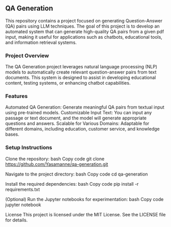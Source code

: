 ## QA Generation
This repository contains a project focused on generating Question-Answer (QA) pairs using LLM techniques. The goal of this project is to develop an automated system that can generate high-quality QA pairs from a given pdf input, making it useful for applications such as chatbots, educational tools, and information retrieval systems.


### Project Overview
The QA Generation project leverages natural language processing (NLP) models to automatically create relevant question-answer pairs from text documents. This system is designed to assist in developing educational content, testing systems, or enhancing chatbot capabilities.

### Features
Automated QA Generation: Generate meaningful QA pairs from textual input using pre-trained models.
Customizable Input Text: You can input any passage or text document, and the model will generate appropriate questions and answers.
Scalable for Various Domains: Adaptable for different domains, including education, customer service, and knowledge bases.

### Setup Instructions
Clone the repository:
bash
Copy code
git clone https://github.com/Yasamanne/qa-generation.git

Navigate to the project directory:
bash
Copy code
cd qa-generation

Install the required dependencies:
bash
Copy code
pip install -r requirements.txt

(Optional) Run the Jupyter notebooks for experimentation:
bash
Copy code
jupyter notebook

License
This project is licensed under the MIT License. See the LICENSE file for details.
